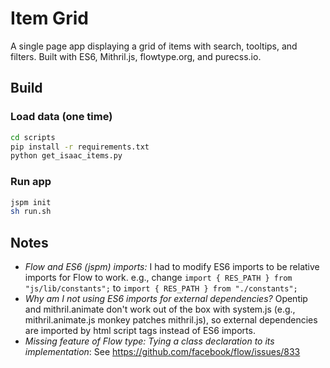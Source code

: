 # Item Grid
A single page app displaying a grid of items with search, tooltips, and filters. Built with ES6, Mithril.js, flowtype.org, and purecss.io.

## Build
### Load data (one time)
```bash
cd scripts
pip install -r requirements.txt
python get_isaac_items.py
```

### Run app
```bash
jspm init
sh run.sh
```

## Notes
- *Flow and ES6 (jspm) imports:* I had to modify ES6 imports to be relative imports for Flow to work. e.g., change ```import { RES_PATH } from "js/lib/constants";``` to ```import { RES_PATH } from "./constants";```
- *Why am I not using ES6 imports for external dependencies?* Opentip and mithril.animate don't work out of the box with system.js (e.g., mithril.animate.js monkey patches mithril.js), so external dependencies are imported by html script tags instead of ES6 imports.
- *Missing feature of Flow type: Tying a class declaration to its implementation*: See https://github.com/facebook/flow/issues/833
